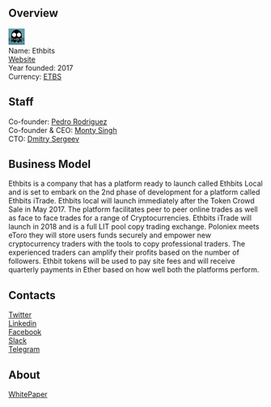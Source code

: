 ## Overview
![logo](../projects/logo/ethbits.png)  
Name: Ethbits  
[Website](https://ico.ethbits.com/)  
Year founded: 2017  
Currency: [ETBS](https://coinmarketcap.com/currencies/ethbits/)  
## Staff
Co-founder: [Pedro Rodriguez](../people/pedro_rodriguez.md)  
Co-founder & CEO: [Monty Singh](../people/monty_singh.md)  
CTO: [Dmitry Sergeev](../people/dmitry_sergeev.md)  
## Business Model
Ethbits is a company that has a platform ready to launch called Ethbits Local and is set to embark on the 2nd phase of development for a platform called Ethbits iTrade. Ethbits local will launch immediately after the Token Crowd Sale in May 2017. The platform facilitates peer to peer online trades as well as face to face trades for a range of Cryptocurrencies. Ethbits iTrade will launch in 2018 and is a full LIT pool copy trading exchange. Poloniex meets eToro they will store users funds securely and empower new cryptocurrency traders with the tools to copy professional traders. The experienced traders can amplify their profits based on the number of followers. Ethbit tokens will be used to pay site fees and will receive quarterly payments in Ether based on how well both the platforms perform.
## Contacts  
[Twitter](https://twitter.com/ethbits)  
[Linkedin](https://www.linkedin.com/company/17999059/)  
[Facebook](https://www.facebook.com/EthBits)  
[Slack](https://ethbits.slack.com/)    
[Telegram](https://t.me/ETBS_Official)  
## About  
[WhitePaper](https://ico.ethbits.com/white_paper.pdf)
